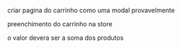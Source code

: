 criar pagina do carrinho como uma modal provavelmente

preenchimento do carrinho na store

o valor devera ser a soma dos produtos
